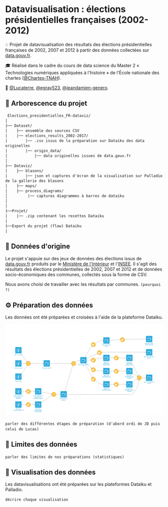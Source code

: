 # Datavisualisation : élections présidentielles françaises (2002-2012)

:bulb: Projet de datavisualisation des résultats des élections présidentielles françaises de 2002, 2007 et 2012 à partir des données collectées sur [data.gouv.fr](https://www.data.gouv.fr/fr/).

:mortar_board: Réalisé dans le cadre du cours de data science du Master 2 « Technologies numériques appliquées à l'histoire » de l'École nationale des chartes ([@Chartes-TNAH](https://github.com/Chartes-TNAH)).

:bust_in_silhouette: [@Lucaterre](https://github.com/Lucaterre), [@egray523](https://github.com/egray523), [@jeandamien-genero](https://github.com/jeandamien-genero).

## :open_file_folder: Arborescence du projet

```
 Elections_presidentielles_FR-dataviz/
|
├── Dataset/
│    ├── ensemble des sources CSV
|    |── elections_results_2002-2017/
|        |── .csv issus de la préparation sur Dataiku des data originelles
|        |── origin_data/
|            |── data originelles issues de data.gouv.fr
│   
├── Dataviz/
│    ├── blasons/
|        |── json et captures d'écran de la visualisation sur Palladio de la gallerie des blasons
│    ├── maps/
│    ├── process_diagrams/
│         |── captures diagrammes à barres de dataiku
│     
│ 
├──Projet/
|    |── .zip contenant les recettes Dataiku
│ 
├──Export du projet (flow) Dataiku 
|
```
## :scroll: Données d'origine

Le projet s'appuie sur des jeux de données des élections issus de [data.gouv.fr](https://www.data.gouv.fr/fr/) produits par le  [Ministère de l'Intérieur](https://www.data.gouv.fr/fr/posts/les-donnees-des-elections) et l'[INSEE](https://www.data.gouv.fr/fr/datasets/data-insee-sur-les-communes/). Il s'agit des résultats des élections présidentielles de 2002, 2007 et 2012 et de données socio-économiques des communes, collectés sous la forme de CSV.

Nous avons choisi de travailler avec les résultats par communes. ```(pourquoi ?)```

## :gear: Préparation des données

Les données ont été préparées et croisées à l'aide de la plateforme Dataiku.

![](./Flow_dataiku_elections_2002-2012.png)

```parler des différentes étapes de préparation (d'abord ordi de JD puis celui de Lucas)```

## :memo: Limites des données

```parler des limites de nos préparations (statistiques)```

## :art: Visualisation des données

Les datavisualisations ont été préparées sur les plateformes Dataiku et Palladio.

```décrire chaque visualisation```

